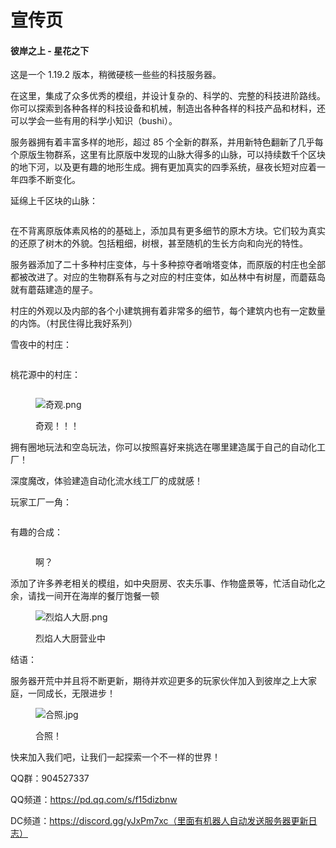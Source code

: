 # 宣传页

#### 彼岸之上 - 星花之下

&#x20;     这是一个 1.19.2 版本，稍微硬核一些些的科技服务器。

&#x20;     在这里，集成了众多优秀的模组，并设计复杂的、科学的、完整的科技进阶路线。你可以探索到各种各样的科技设备和机械，制造出各种各样的科技产品和材料，还可以学会一些有用的科学小知识（bushi）。

&#x20;

服务器拥有着丰富多样的地形，超过 85 个全新的群系，并用新特色翻新了几乎每个原版生物群系，这里有比原版中发现的山脉大得多的山脉，可以持续数千个区块的地下河，以及更有趣的地形生成。拥有更加真实的四季系统，昼夜长短对应着一年四季不断变化。

延绵上千区块的山脉：

<figure><img src="https://img.fastmirror.net/s/2023/07/26/64c0e12ab87fd.png" alt=""><figcaption></figcaption></figure>

在不背离原版体素风格的的基础上，添加具有更多细节的原木方块。它们较为真实的还原了树木的外貌。包括粗细，树根，甚至随机的生长方向和向光的特性。

服务器添加了二十多种村庄变体，与十多种掠夺者哨塔变体，而原版的村庄也全部都被改进了。对应的生物群系有与之对应的村庄变体，如丛林中有树屋，而蘑菇岛就有蘑菇建造的屋子。

村庄的外观以及内部的各个小建筑拥有着非常多的细节，每个建筑内也有一定数量的内饰。（村民住得比我好系列）

雪夜中的村庄：

<figure><img src="https://img.fastmirror.net/s/2023/07/26/64c0e1753b531.png" alt=""><figcaption></figcaption></figure>

桃花源中的村庄：

<figure><img src="https://img.fastmirror.net/s/2023/07/26/64c0e14f785fe.png" alt=""><figcaption></figcaption></figure>

<figure><img src="https://img.fastmirror.net/s/2023/07/26/64c0e172987ef.png" alt="奇观.png"><figcaption><p>奇观！！！</p></figcaption></figure>

拥有圈地玩法和空岛玩法，你可以按照喜好来挑选在哪里建造属于自己的自动化工厂！

深度魔改，体验建造自动化流水线工厂的成就感！

玩家工厂一角：

<figure><img src="https://img.fastmirror.net/s/2023/07/26/64c0e14f50d61.png" alt=""><figcaption></figcaption></figure>

有趣的合成：

<figure><img src="https://img.fastmirror.net/s/2023/07/26/64c0e12814e08.png" alt=""><figcaption><p>啊？</p></figcaption></figure>

添加了许多养老相关的模组，如中央厨房、农夫乐事、作物盛景等，忙活自动化之余，请找一间开在海岸的餐厅饱餐一顿

<figure><img src="https://img.fastmirror.net/s/2023/07/26/64c0e5839d644.png" alt="烈焰人大厨.png"><figcaption><p>烈焰人大厨营业中</p></figcaption></figure>

结语：

服务器开荒中并且将不断更新，期待并欢迎更多的玩家伙伴加入到彼岸之上大家庭，一同成长，无限进步！

<figure><img src="https://img.fastmirror.net/s/2023/07/26/64c0e1292513d.jpg" alt="合照.jpg"><figcaption><p>合照！</p></figcaption></figure>

快来加入我们吧，让我们一起探索一个不一样的世界！

QQ群：904527337

QQ频道：https://pd.qq.com/s/f15dizbnw

DC频道：https://discord.gg/yJxPm7xc（里面有机器人自动发送服务器更新日志）
